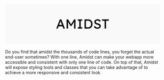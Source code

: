 <img src="./banner.jpg">

Do you find that amidst the thousands of code lines, you forget the actual end-user sometimes? With one line, Amidst can make your webapp more accessible and consistent with only one line of code. On top of that, Amidst will expose styling tools and classes that you can take advantage of to achieve a more responsive and consistent look.

